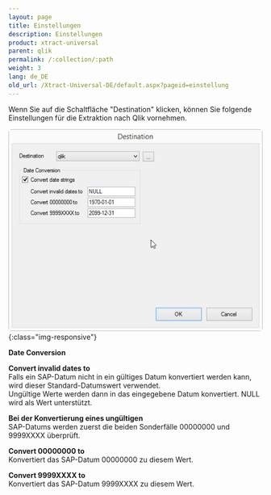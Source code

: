 ```yaml
---
layout: page
title: Einstellungen
description: Einstellungen
product: xtract-universal
parent: qlik
permalink: /:collection/:path
weight: 3
lang: de_DE
old_url: /Xtract-Universal-DE/default.aspx?pageid=einstellung
---
```


Wenn Sie auf die Schaltfläche "Destination" klicken, können Sie folgende Einstellungen für die Extraktion nach Qlik vornehmen.


![XU_qlik_destination_settings](/img/content/XU_qlik_destination_settings.jpg){:class="img-responsive"}

**Date Conversion**

**Convert invalid dates to**<br>
Falls ein SAP-Datum nicht in ein gültiges Datum konvertiert werden kann, wird dieser Standard-Datumswert verwendet.<br>
Ungültige Werte werden dann in das eingegebene Datum konvertiert. NULL wird als Wert unterstützt.

**Bei der Konvertierung eines ungültigen** <br>SAP-Datums werden zuerst die beiden Sonderfälle 00000000 und 9999XXXX überprüft.

**Convert 00000000 to**<br>
Konvertiert das SAP-Datum 00000000 zu diesem Wert.

**Convert 9999XXXX to** <br>
Konvertiert das SAP-Datum 9999XXXX zu diesem Wert.
